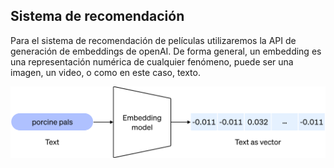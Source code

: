 ## Sistema de recomendación

Para el sistema de recomendación de películas utilizaremos la API de generación de embeddings de openAI. De forma general, un embedding es una representación numérica de cualquier fenómeno, puede ser una 
imagen, un video, o como en este caso, texto.

![Fork 1](imgs/sr1.svg)
